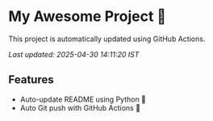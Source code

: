 # My Awesome Project 🚀

This project is automatically updated using GitHub Actions.

_Last updated: 2025-04-30 14:11:20 IST_

## Features
- Auto-update README using Python 🐍
- Auto Git push with GitHub Actions 🤖

